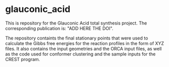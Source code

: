 # glauconic_acid
This is repository for the Glauconic Acid total synthesis project.
The corresponding publication is: "ADD HERE THE DOI".

The repository containts the final stationary points that were used to calculate the Gibbs free energies for the reaction profiles in the form of XYZ files.
It also contains the input geometries and the ORCA input files, as well as the code used for conformer clustering and the sample inputs for the CREST program.
    
